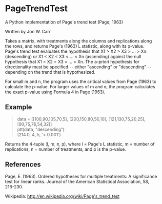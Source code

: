 PageTrendTest
=============

A Python implementation of Page's trend test (Page, 1963)

Written by Jon W. Carr

Takes a matrix, with treatments along the columns and replications along
the rows, and returns Page's (1963) L statistic, along with its p-value.
Page's trend test evaluates the hypothesis that X1 > X2 > X3 > ... > Xn
(descending) or X1 < X2 < X3 < ... < Xn (ascending) against the null
hypothesis that X1 = X2 = X3 = ... = Xn. The a-priori hypothesis for
directionality must be specified -- either "ascending" or "descending" --
depending on the trend that is hypothesized.

For small m and n, the program uses the critical values from Page (1963)
to calculate the p-value. For larger values of m and n, the program
calculates the exact p-value using Formula 4 in Page (1963).

Example
-------

> data = [[100,90,105,70,5], [200,150,80,50,10], [121,130,75,20,25], [90,75,76,54,32]]  
> ptt(data, "descending")  
(214.0, 4, 5, '< 0.001')

Returns the 4-tuple (l, m, n, p), where l = Page's L statistic, m = number
of replications, n = number of treatments, and p is the p-value.

References
----------

Page, E. (1963). Ordered hypotheses for multiple treatments: A significance
    test for linear ranks. Journal of the American Statistical Association,
    58, 216-230.

Wikipedia: http://en.wikipedia.org/wiki/Page's_trend_test
